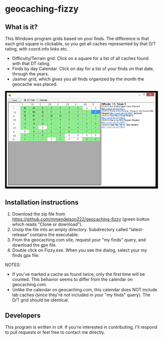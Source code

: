 # geocaching-fizzy
## What is it?

This Windows program grids based on your finds.  The difference is that each grid square is clickable, so you get all caches represented by that D/T rating, with coord.info links etc.
 * Difficulty/Terrain grid.  Click on a square for a list of all caches found with that DT rating.  
 * Finds by day Calendar.  Click on day for a list of your finds on that date, through the years.
 * Jasmer grid, which gives you all finds organized by the month the geocache was placed. 
 
![screen shot](https://raw.githubusercontent.com/mmendelson222/geocaching-fizzy/master/images/fizzy.png)

## Installation instructions 

1. Download the zip file from https://github.com/mmendelson222/geocaching-fizzy (green button which reads "Clone or download").
1. Unzip the file into an empty directory.  Subdirectory called "latest-release" contains the executable.
1. From the geocaching.com site, request your "my finds" query, and download the gpx file.
1. Double click on Fizzy.exe.  When you see the dialog, select your my finds gpx file. 

NOTES: 
* If you've marked a cache as found twice, only the first time will be counted.   This behavior seems to differ from the calendar on geocaching.com.
* Unlike the calendar on geocaching.com, this calendar does NOT include lab caches (since they're not included in your "my finds" query).  The D/T grid should be identical.


## Developers 

This program is written in c#.  If you're interested in contributing, I'll respond to pull requests or feel free to contact me directly. 



